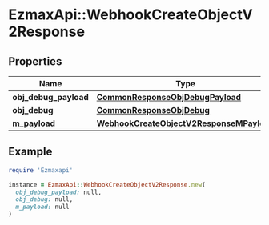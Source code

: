# EzmaxApi::WebhookCreateObjectV2Response

## Properties

| Name | Type | Description | Notes |
| ---- | ---- | ----------- | ----- |
| **obj_debug_payload** | [**CommonResponseObjDebugPayload**](CommonResponseObjDebugPayload.md) |  |  |
| **obj_debug** | [**CommonResponseObjDebug**](CommonResponseObjDebug.md) |  | [optional] |
| **m_payload** | [**WebhookCreateObjectV2ResponseMPayload**](WebhookCreateObjectV2ResponseMPayload.md) |  |  |

## Example

```ruby
require 'Ezmaxapi'

instance = EzmaxApi::WebhookCreateObjectV2Response.new(
  obj_debug_payload: null,
  obj_debug: null,
  m_payload: null
)
```

